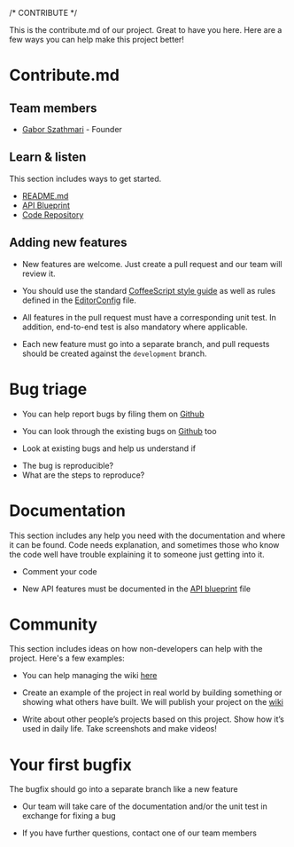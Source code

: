 
/* CONTRIBUTE */

This is the contribute.md of our project. Great to have you here. Here are a few ways you can help make this project better!

# Contribute.md

## Team members

  - [Gabor Szathmari](http://gaborszathmari.me) - Founder

## Learn & listen

This section includes ways to get started.

* [README.md](README.md)
* [API Blueprint](http://docs.noderestifycoffeeboilerplate.apiary.io/)
* [Code Repository](https://github.com/gszathmari/node-restify-coffee-boilerplate)

## Adding new features

* New features are welcome. Just create a pull request and our team will review it.

* You should use the standard [CoffeeScript style guide](https://github.com/polarmobile/coffeescript-style-guide) as well as rules defined in the [EditorConfig](.editorconfig) file.

* All features in the pull request must have a corresponding unit test. In addition, end-to-end test is also mandatory where applicable.

* Each new feature must go into a separate branch, and pull requests should be created against the `development` branch.

# Bug triage

* You can help report bugs by filing them on [Github](https://github.com/gszathmari/node-restify-coffee-boilerplate/issues)

* You can look through the existing bugs on [Github](https://github.com/gszathmari/node-restify-coffee-boilerplate/issues) too

* Look at existing bugs and help us understand if
 - The bug is reproducible?
 - What are the steps to reproduce?

# Documentation

This section includes any help you need with the documentation and where it can be found. Code needs explanation, and sometimes those who know the code well have trouble explaining it to someone just getting into it.

* Comment your code

* New API features must be documented in the  [API blueprint](apiary.apib) file

# Community
This section includes ideas on how non-developers can help with the project. Here's a few examples:

* You can help managing the wiki [here](https://github.com/gszathmari/node-restify-coffee-boilerplate/wiki)

* Create an example of the project in real world by building something or
showing what others have built. We will publish your project on the [wiki](https://github.com/gszathmari/node-restify-coffee-boilerplate/wiki)

* Write about other people’s projects based on this project. Show how
it’s used in daily life. Take screenshots and make videos!

# Your first bugfix

The bugfix should go into a separate branch like a new feature

* Our team will take care of the documentation and/or the unit test in exchange for fixing a bug

* If you have further questions, contact one of our team members
